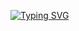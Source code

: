 <a href="https://git.io/typing-svg"><img src="https://readme-typing-svg.demolab.com?font=Roboto+Slab&pause=1000&color=C213EE&center=true&vCenter=true&width=435&lines=I+am+a+Full+Stack+Developer+!" alt="Typing SVG" /></a>

<!--
**ezmichaely/ezmichaely** is a ✨ _special_ ✨ repository because its `README.md` (this file) appears on your GitHub profile.

Here are some ideas to get you started:

- 🔭 I’m currently working on ...
- 🌱 I’m currently learning ...
- 👯 I’m looking to collaborate on ...
- 🤔 I’m looking for help with ...
- 💬 Ask me about ...
- 📫 How to reach me: ...
- 😄 Pronouns: ...
- ⚡ Fun fact: ...
-->
